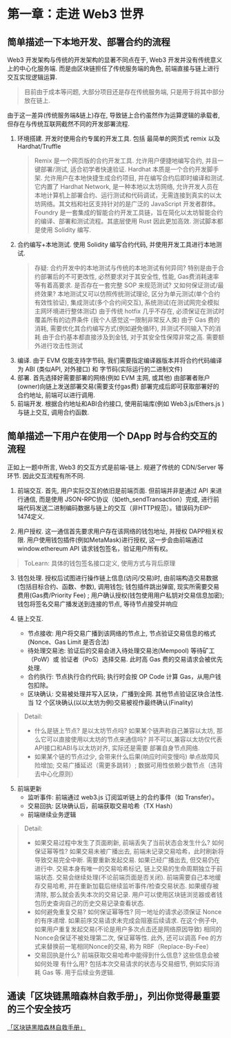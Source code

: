 # 第一章：走进 Web3 世界

## 简单描述一下本地开发、部署合约的流程

Web3 开发架构与传统的开发架构的显著不同点在于, Web3 开发并没有传统意义上的中心化服务端. 而是由区块链担任了传统服务端的角色, 前端直接与链上进行交互实现逻辑运算. 

> 目前由于成本等问题, 大部分项目还是存在传统服务端, 只是用于将其中部分放在链上. 

由于这一差异(传统服务端&链上)存在, 导致链上合约虽然作为运算逻辑的承载者, 但存在与传统互联网截然不同的开发部署流程.

1. 环境搭建. 开发时使用合约专属的开发工具. 包括 最简单的网页式 remix 以及 Hardhat/Truffle
   > Remix 是一个网页版的合约开发工具. 允许用户便捷地编写合约, 并且一键部署/测试, 适合初学者快速验证. 
   > Hardhat 本质是一个合约开发脚手架. 允许用户在本地快捷生成合约项目, 并在编写合约后即时编译和测试. 它内置了 Hardhat Network, 是一种本地以太坊网络, 允许开发人员在本地计算机上部署合约、运行测试和代码调试，无需连接到真实的以太坊网络。其文档和社区支持针对的是广泛的 JavaScript 开发者群体。
   > Foundry 是一套集成的智能合约开发工具链，旨在简化以太坊智能合约的编译、部署和测试流程。其底层使用 Rust 因此更加高效. 测试脚本都是使用 Solidity 编写.
2. 合约编写+本地测试. 使用 Solidity 编写合约代码, 并使用开发工具进行本地测试. 
   > 存疑: 合约开发中的本地测试与传统的本地测试有何异同? 特别是由于合约部署后的不可更改性, 必然要求对于其安全性, 性能, Gas费消耗速率等有着高要求. 是否存在一套完整 SOP 来规范测试? 又如何保证测试/最终效果? 
   > 本地测试又可以仿照传统测试理论, 区分为单元测试(单个合约有效性验证), 集成测试(多个合约间交互), 系统测试(在测试网完全模拟主网环境进行整体测试)
   > 由于传统 hotfix 几乎不存在, 必须保证在测试时覆盖所有的边界条件 (我个人感觉这一限制非常反人类)
   > 由于 Gas 费的消耗, 需要优化其合约编写方式(例如避免循环), 并测试不同输入下的消耗
   > 由于合约基本都直接涉及到金钱, 对于其安全性保障非常之高. 需要额外进行攻击性测试
3. 编译. 由于 EVM 仅能支持字节码, 我们需要指定编译器版本并将合约代码编译为 ABI (类似API, 对外接口) 和 字节码(实际运行的二进制文件) 
4. 部署. 首先选择好需要部署的网络(例如 EVM 主网, 或其他) 由部署者账户(owner)向链上发送部署交易(需要支付gas费) 部署完成后即可获取部署好的合约地址, 前端可以进行调用.
5. 前端开发. 根据合约地址和ABI合约接口, 使用前端库(例如 Web3.js/Ethers.js )与链上交互, 调用合约函数. 


## 简单描述一下用户在使用一个 DApp 时与合约交互的流程

正如上一题中所言, Web3 的交互方式是前端-链上. 规避了传统的 CDN/Server 等环节. 因此交互流程有所不同. 

1. 前端交互. 首先, 用户实际交互的依旧是前端页面. 但前端并非是通过 API 来进行通信, 而是使用 JSON-RPC协议（如eth_sendTransaction）完成, 进行前端代码发送二进制编码数据与链上的交互（非HTTP规范）。错误码为EIP-1474定义. 

2. 用户授权. 这一通信首先要求用户存在该网络的钱包地址, 并授权 DAPP相关权限. 用户使用钱包插件(例如MetaMask)进行授权, 这一步会由前端通过 window.ethereum API 请求钱包签名，验证用户所有权。
> ToLearn: 具体的钱包签名接口定义, 使用方式与背后原理

3. 钱包处理. 授权后试图进行操作链上信息(访问/交易)时, 由前端构造交易数据 (包括目标合约、函数、参数), 调用钱包; 钱包插件跳出弹窗, 现实所需要交易费用(Gas费/Priority Fee) ; 用户确认授权(钱包使用用户私钥对交易信息加密); 钱包将签名交易广播发送到连接的节点, 等待节点接受并响应

4. 链上交互. 
    - 节点接收: 用户将交易广播到该网络的节点上, 节点验证交易信息的格式(Nonce、Gas Limit 是否合法)
    - 待处理交易池: 验证后的交易会进入待处理交易池(Mempool) 等待矿工（PoW）或 验证者（PoS）选择交易. 此时高 Gas 费的交易请求会被优先处理.
    - 合约执行: 节点执行合约代码; 执行时会按 OP Code 计算 Gas，从用户钱包扣除。
    - 区块确认: 交易被处理并写入区块，广播到全网. 其他节点验证区块合法性. 当 12 个区块确认(以以太坊为例)交易被视作最终确认(Finality)

> Detail: 
> - 什么是链上节点? 是以太坊节点吗? 如果某个链声称自己兼容以太坊, 那么它可以直接使用以太坊的节点来通信吗?
> 并不可以,兼容以太坊仅代表 API接口和ABI与以太坊对齐, 实际还是需要 部署自身节点网络.
> - 如果某个链的节点过少, 会带来什么后果(响应时间变慢吗)
> 单点故障风险增加; 交易广播延迟（需更多跳转）; 数据可用性依赖少数节点（违背去中心化原则）

5. 前端更新
   - 监听事件: 前端通过 web3.js 订阅监听链上的合约事件（如 Transfer）。
   - 交易回执: 区块确认后，前端获取交易哈希（TX Hash）
   - 前端继续业务逻辑
> Detail: 
> - 如果交易过程中发生了页面刷新, 前端丢失了当前状态会发生什么? 如何保证幂等性?
> 如果交易未被广播出去, 前端未记录交易哈希，此时刷新将导致交易完全中断. 需要重新发起交易.
> 如果已经广播出去, 但交易仍在进行中. 交易本身有唯一的交易哈希标记, 链上交易的生命周期独立于前端状态. 交易会继续处理(不论前端页面是否关闭). 
> 前端需要自己本地缓存交易哈希, 并在重新加载后继续监听事件/检查交易状态. 如果缓存被清除, 那么就会丢失本次的交易记录. 
> 用户可以使用区块链浏览器或者钱包历史查询自己的历史交易记录查看状态. 
> - 如何避免重复交易? 如何保证幂等性? 
> 同一地址的请求必须保证 Nonce 的有序递增. 如果前序交易请求未完成会阻塞后续请求. 
> 在这个例子中, 如果用户重复发起交易(不论是用户多次点击还是网络原因导致) 相同的Nonce会保证不被处理第二次, 保证幂等性. 此外, 还可以调高 Fee 的方式来替换前一笔相同Nonce的交易, 称为 RBF（Replace-By-Fee）
> - 交易回执是什么? 前端获取交易哈希中能得到什么信息? 这些信息会被如何处理 有什么用?
> 包括本次交易请求的状态与交易细节, 例如实际消耗 Gas 等. 用于后续业务逻辑.






## 通读「区块链黑暗森林自救手册」，列出你觉得最重要的三个安全技巧

[「区块链黑暗森林自救手册」](https://github.com/slowmist/Blockchain-dark-forest-selfguard-handbook/blob/main/README_CN.md)

